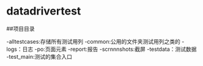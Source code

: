 # datadrivertest
##项目目录


-alltestcases:存储所有测试用列
-common:公用的文件夹测试用列之类的
-logs：日志
-po:页面元素
-report:报告
-scrnnnshots:截屏
-testdata：测试数据
-test_main:测试的集合入口
